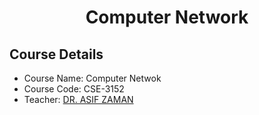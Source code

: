 <h1 align="center">Computer Network</h1>

## Course Details
- Course Name: Computer Netwok
- Course Code: CSE-3152
- Teacher: [DR. ASIF ZAMAN](http://rurfid.ru.ac.bd/ru_profile/public/teacher/22702000/profile)